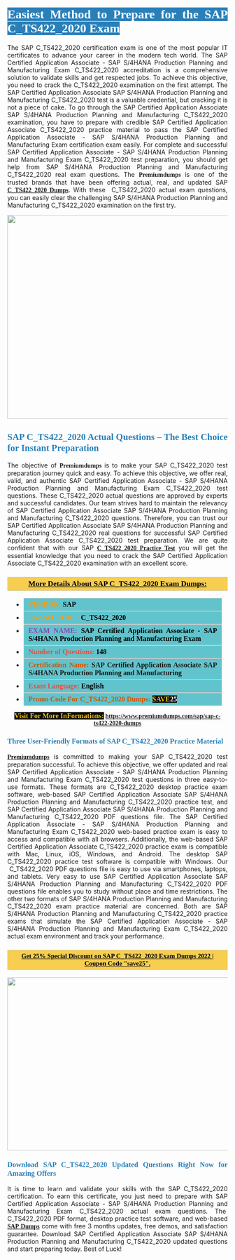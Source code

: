 <h1 style="text-align: justify;"><span style="color:#ffffff;"><span style="font-family:Georgia,serif;"><strong><span style="background-color:#2980b9;">Easiest Method to Prepare for the SAP C_TS422_2020 Exam</span></strong></span></span></h1>

<p style="text-align: justify;">The SAP C_TS422_2020 certification exam is one of the most popular IT certificates to advance your career in the modern tech world. The SAP Certified Application Associate - SAP S/4HANA Production Planning and Manufacturing Exam C_TS422_2020 accreditation is a comprehensive solution to validate skills and get respected jobs. To achieve this objective, you need to crack the C_TS422_2020 examination on the first attempt. The SAP Certified Application Associate SAP S/4HANA Production Planning and Manufacturing C_TS422_2020 test is a valuable credential, but cracking it is not a piece of cake. To go through the SAP Certified Application Associate SAP S/4HANA Production Planning and Manufacturing C_TS422_2020 examination, you have to prepare with credible SAP Certified Application Associate C_TS422_2020 practice material to pass the SAP Certified Application Associate - SAP S/4HANA Production Planning and Manufacturing Exam certification exam easily. For complete and successful SAP Certified Application Associate - SAP S/4HANA Production Planning and Manufacturing Exam C_TS422_2020 test preparation, you should get help from SAP S/4HANA Production Planning and Manufacturing C_TS422_2020 real exam questions. The <span style="font-size:14px;"><span style="font-family:Georgia,serif;"><strong>Premiumdumps</strong></span></span> is one of the trusted brands that have been offering actual, real, and updated SAP <span style="font-family:Georgia,serif;"><strong><a href="https://www.premiumdumps.com/sap/sap-c-ts422-2020-dumps">C_TS422_2020 Dumps</a></strong></span>. With these  C_TS422_2020 actual exam questions, you can easily clear the challenging SAP S/4HANA Production Planning and Manufacturing C_TS422_2020 examination on the first try.</p>

<p style="text-align: center;"><a href="https://www.premiumdumps.com/sap/sap-c-ts422-2020-dumps"><img alt="" src="https://i.imgur.com/P39uA2n.jpeg" style="width: 700px; height: 465px;" /></a></p>

<h2 style="text-align: justify;"><span style="color:#2980b9;"><span style="font-family:Georgia,serif;"><strong>SAP C_TS422_2020 Actual Questions – The Best Choice for Instant Preparation</strong></span></span></h2>

<p style="text-align: justify;">The objective of <span style="font-size:14px;"><span style="font-family:Georgia,serif;"><strong>Premiumdumps </strong></span></span>is to make your SAP C_TS422_2020 test preparation journey quick and easy. To achieve this objective, we offer real, valid, and authentic SAP Certified Application Associate - SAP S/4HANA Production Planning and Manufacturing Exam C_TS422_2020 test questions. These C_TS422_2020 actual questions are approved by experts and successful candidates. Our team strives hard to maintain the relevancy of SAP Certified Application Associate SAP S/4HANA Production Planning and Manufacturing C_TS422_2020 questions. Therefore, you can trust our SAP Certified Application Associate SAP S/4HANA Production Planning and Manufacturing C_TS422_2020 real questions for successful SAP Certified Application Associate C_TS422_2020 test preparation. We are quite confident that with our SAP <span style="font-family:Georgia,serif;"><strong><a href="https://www.premiumdumps.com/sap/sap-c-ts422-2020-dumps">C_TS422_2020 Practice Test</a></strong></span> you will get the essential knowledge that you need to crack the SAP Certified Application Associate C_TS422_2020 examination with an excellent score.</p>

<h3 style="background: #f7ce50; border: 1px solid rgb(204, 204, 204); padding: 5px 10px; text-align: center;"><span style="font-family:Georgia,serif;"><u><u><span style="color:#000000;"><span style="font-size:11pt"><span style="line-height:normal"><b><span style="font-size:13.0pt"><span cambria="">More Details About SAP C_TS422_2020 Exam Dumps:</span></span></b></span></span></span></u></u></span></h3>

<ul>
	<li style="margin:0cm 10pt">
	<div style="background:#61c4cd; border: 1px solid rgb(204, 204, 204); padding: 5px 10px; text-align: justify;"><span style="font-family:Georgia,serif;"><span style="font-size:11pt"><span style="line-height:normal"><b><span style="font-size:12.0pt"><span new="" roman="" times=""><span style="color:#f39c12;">VENDOR:</span> <span style="color:#000000;">SAP</span></span></span></b></span></span></span></div>
	</li>
	<li style="margin:0cm 10pt">
	<div style="background: #61c4cd; border: 1px solid rgb(204, 204, 204); padding: 5px 10px; text-align: justify;"><span style="font-family:Georgia,serif;"><span style="font-size:11pt"><span style="line-height:normal"><b><span style="font-size:12.0pt"><span new="" roman="" times=""><span style="color:#f39c12;">EXAM CCODE:</span> <span style="color:#000000;">C_TS422_2020</span></span></span></b></span></span></span></div>
	</li>
	<li style="margin:0cm 10pt">
	<div style="background: #61c4cd; border: 1px solid rgb(204, 204, 204); padding: 5px 10px; text-align: justify;"><span style="font-family:Georgia,serif;"><span style="font-size:11pt"><span style="line-height:normal"><b><span style="font-size:12.0pt"><span new="" roman="" times=""><span style="color:#8e44ad;">EXAM NAME:</span> <span style="color:#000000;">SAP Certified Application Associate - SAP S/4HANA Production Planning and Manufacturing Exam</span></span></span></b></span></span></span></div>
	</li>
	<li style="margin:0cm 10pt">
	<div style="background: #61c4cd; border: 1px solid rgb(204, 204, 204); padding: 5px 10px;"><span style="font-family:Georgia,serif;"><span style="font-size:11pt"><span style="line-height:normal"><b><span style="font-size:12.0pt"><span new="" roman="" times=""><span style="color:#e74c3c;">Number of Questions:</span><span style="color:#000000;"><span style="color:#f1c40f;"> </span>148</span></span></span></b></span></span></span></div>
	</li>
	<li style="margin:0cm 10pt">
	<div style="background: #61c4cd; border: 1px solid rgb(204, 204, 204); padding: 5px 10px; text-align: justify;"><span style="font-family:Georgia,serif;"><span style="font-size:11pt"><span style="line-height:normal"><b><span style="font-size:12.0pt"><span new="" roman="" times=""><span style="color:#d35400;">Certification Name:</span> SAP Certified Application Associate SAP S/4HANA Production Planning and Manufacturing</span></span></b></span></span></span></div>
	</li>
	<li style="margin:0cm 10pt">
	<div style="background: #61c4cd; border: 1px solid rgb(204, 204, 204); padding: 5px 10px; text-align: justify;"><span style="font-family:Georgia,serif;"><span style="font-size:11pt"><span style="line-height:normal"><b><span style="font-size:12.0pt"><span new="" roman="" times=""><span style="color:#e74c3c;">Exam Language:</span> <span style="color:#000000;">English</span></span></span></b></span></span></span></div>
	</li>
	<li style="margin:0cm 10pt">
	<div style="background: #61c4cd; border: 1px solid rgb(204, 204, 204); padding: 5px 10px;"><span style="font-family:Georgia,serif;"><span style="font-size:11pt"><span style="line-height:normal"><b><span style="font-size:12.0pt"><span new="" roman="" times=""><span style="color:#d35400;">Promo Code For C_TS422_2020 Dumps:</span><span style="color:#f1c40f;"> <span style="background-color:#000000;">SAVE</span></span><span style="color:#ffffff;"><span style="background-color:#000000;">25</span></span></span></span></b></span></span></span></div>
	</li>
</ul>

<p style="text-align: center;"><span style="font-family:Georgia,serif;"><strong><span style="font-size:16px;"><span style="color:#f1c40f;"><span style="background-color:#000000;">Visit For More InFormations:</span></span></span> <a href="https://www.premiumdumps.com/sap/sap-c-ts422-2020-dumps">https://www.premiumdumps.com/sap/sap-c-ts422-2020-dumps</a></strong></span></p>

<h3 style="text-align: justify;"><span style="color:#2980b9;"><span style="font-family:Georgia,serif;"><strong><strong><strong>Three User-Friendly Formats of SAP C_TS422_2020 Practice Material </strong></strong></strong></span></span></h3>

<p style="text-align: justify;"><span style="font-size:14px;"><span style="font-family:Georgia,serif;"><strong><a href="https://www.premiumdumps.com/">Premiumdumps</a> </strong></span></span>is committed to making your SAP C_TS422_2020 test preparation successful. To achieve this objective, we offer updated and real SAP Certified Application Associate - SAP S/4HANA Production Planning and Manufacturing Exam C_TS422_2020 test questions in three easy-to-use formats. These formats are C_TS422_2020 desktop practice exam software, web-based SAP Certified Application Associate SAP S/4HANA Production Planning and Manufacturing C_TS422_2020 practice test, and SAP Certified Application Associate SAP S/4HANA Production Planning and Manufacturing C_TS422_2020 PDF questions file. The SAP Certified Application Associate - SAP S/4HANA Production Planning and Manufacturing Exam C_TS422_2020 web-based practice exam is easy to access and compatible with all browsers. Additionally, the web-based SAP Certified Application Associate C_TS422_2020 practice exam is compatible with Mac, Linux, iOS, Windows, and Android. The desktop SAP C_TS422_2020 practice test software is compatible with Windows. Our  C_TS422_2020 PDF questions file is easy to use via smartphones, laptops, and tablets. Very easy to use SAP Certified Application Associate SAP S/4HANA Production Planning and Manufacturing C_TS422_2020 PDF questions file enables you to study without place and time restrictions. The other two formats of SAP S/4HANA Production Planning and Manufacturing C_TS422_2020 exam practice material are concerned. Both are SAP S/4HANA Production Planning and Manufacturing C_TS422_2020 practice exams that simulate the SAP Certified Application Associate - SAP S/4HANA Production Planning and Manufacturing Exam C_TS422_2020 actual exam environment and track your performance.</p>

<h3 style="background: rgb(247, 206, 80); border: 1px solid rgb(204, 204, 204); padding: 5px 10px; text-align: center;"><span style="font-family:Georgia,serif;"><u><span style="color:#000000;"><span style="font-size:11pt;"><span style="line-height:normal;"><b><span cambria="">Get 25% Special Discount on SAP C_TS422_2020 Exam Dumps 2022 | Coupon Code "save25".</span></b></span></span></span></u></span></h3>

<p style="text-align: center;"><strong><strong><a href="https://www.premiumdumps.com/sap/sap-c-ts422-2020-dumps"><img alt="" src="https://i.imgur.com/2KPb8yb.jpeg" style="width: 700px; height: 394px;" /></a></strong></strong></p>

<h3 style="text-align: justify;"><strong><span style="color:#2980b9;"><span style="font-family:Georgia,serif;"><strong><strong><strong>Download SAP C_TS422_2020 Updated Questions Right Now for Amazing Offers</strong></strong></strong></span></span></strong></h3>

<p style="text-align: justify;">It is time to learn and validate your skills with the SAP C_TS422_2020 certification. To earn this certificate, you just need to prepare with SAP Certified Application Associate - SAP S/4HANA Production Planning and Manufacturing Exam C_TS422_2020 actual exam questions. The  C_TS422_2020 PDF format, desktop practice test software, and web-based <span style="font-family:Georgia,serif;"><strong><a href="https://www.premiumdumps.com/sap-exam-dumps">SAP Dumps</a></strong></span> come with free 3 months updates, free demos, and satisfaction guarantee. Download SAP Certified Application Associate SAP S/4HANA Production Planning and Manufacturing C_TS422_2020 updated questions and start preparing today. Best of Luck!</p>
